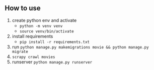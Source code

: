 ## How to use

1. create python env and activate
   - `python -m venv venv`
   - `source venv/bin/activate`
2. install requirements
   - `pip install -r requirements.txt`
3. run `python manage.py makemigrations movie && python manage.py migrate`
4. `scrapy crawl movies`
5. runserver `python manage.py runserver`